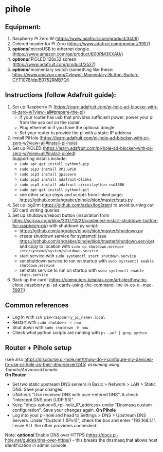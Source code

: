 # pihole

## Equipment:
1. Raspberry Pi Zero W (https://www.adafruit.com/product/3409) 
2. Colored header for Pi Zero (https://www.adafruit.com/product/3907)
3. *__optional__* microUSB to ethernet dongle (https://www.amazon.com/gp/product/B00RM3KXAU/)
4. *__optional__* PiOLED 128x32 screen (https://www.adafruit.com/product/3527) 
5. *__optional__* momentary switch (something like these: https://www.amazon.com/Cylewet-Momentary-Button-Switch-CYT1078/dp/B0752RMB7Q/)

## Instructions (follow Adafruit guide):
1. Set up Raspberry Pi (https://learn.adafruit.com/pi-hole-ad-blocker-with-pi-zero-w?view=all#prepare-the-pi)
    * If your router has usb that provides sufficient power, power your pi from the usb out on the router
    * Plug ethernet in if you have the optional dongle
    * Set your router to provide the pi with a static IP address
2. Install PiHole (https://learn.adafruit.com/pi-hole-ad-blocker-with-pi-zero-w?view=all#install-pi-hole)
3. Set up PiOLED (https://learn.adafruit.com/pi-hole-ad-blocker-with-pi-zero-w?view=all#install-pioled)  
  Supporting installs include:
    * `sudo apt-get install python3-pip`
    * `sudo pip3 install RPI.GPIO`
    * `sudo pip3 install gpiozero`
    * `sudo pip3 install adafruit-blinka`
    * `sudo pip3 install adafruit-circuitpython-ssd1306`
    * `sudo apt-get install python3-pil`
    * see other setup steps and scripts from linked page; https://github.com/ahgraber/pihole/blob/master/stats.py
4. Set up log2rm (https://github.com/azlux/log2ram) to avoid burning out SD card writing queries
5. Set up shutdown/reboot button (inspiration from https://scruss.com/blog/2017/10/21/combined-restart-shutdown-button-for-raspberry-pi/) with shutdown.py script: 
    * https://github.com/ahgraber/pihole/blob/master/shutdown.py
    * create shutdown service for systemctl (see https://github.com/ahgraber/pihole/blob/master/shutdown.service) and copy to location with `sudo cp shutdown.service /etc/systemd/system/shutdown.service`
    * start service with `sudo systemctl start shutdown.service`  
    * set shutdown service to run on startup with `sudo systemctl enable shutdown.service`  
    * set stats service to run on startup with `sudo systemctl enable stats.service`
6. Back up the card! (https://computers.tutsplus.com/articles/how-to-clone-raspberry-pi-sd-cards-using-the-command-line-in-os-x--mac-59911)

## Common references
* Log in with `ssh pi@<raspberry_pi_name>.local`
* Restart with `sudo shutdown -r now`
* Shut down with `sudo shutdown -h now`
* Check what python scripts are running with `ps -aef | grep python`

## Router + Pihole setup 
(see also https://discourse.pi-hole.net/t/how-do-i-configure-my-devices-to-use-pi-hole-as-their-dns-server/245)
_assuming using Tomato/AdvancedTomato_  
**On Router**  
* Set two static upstream DNS servers in Basic > Network > LAN > Static DNS. Save your changes.  
* UNcheck "Use received DNS with user-entered DNS", & check "Intercept DNS port (UDP 53)". 
* Keep "dhcp-option=6,<pi-hole_IP_address> under "Dnsmasq custom configuration". Save your changes again.
**On Pihole**  
* Log into your pi-hole and head to Settings > DNS > Upstream DNS Servers. Under "Custom 1 (IPv4)", check the box and enter "192.168.1.1". Leave ALL the other providers unchecked.

Note: *__optional__* Enable DNS over HTTPS (https://docs.pi-hole.net/guides/dns-over-https/) - this breaks the dnsmasq that allows host identification in admin console.
